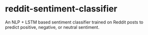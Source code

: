 # reddit-sentiment-classifier
An NLP + LSTM based sentiment classifier trained on Reddit posts to predict positive, negative, or neutral sentiment.
